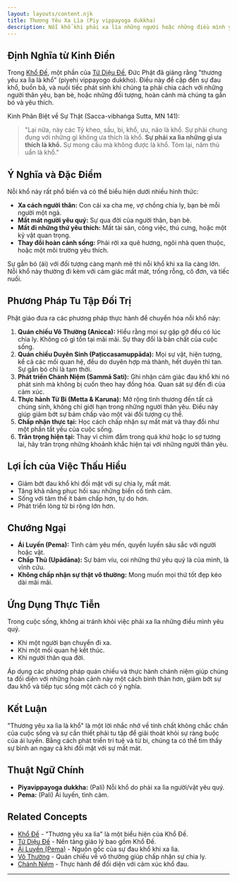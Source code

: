 ```yaml
---
layout: layouts/content.njk
title: Thương Yêu Xa Lìa (Piy vippayoga dukkha)
description: Nỗi khổ khi phải xa lìa những người hoặc những điều mình yêu quý, một trong những khía cạnh của Khổ Đế.
---
```


## Định Nghĩa từ Kinh Điển

Trong [Khổ Đế](/content/kho-de/), một phần của [Tứ Diệu Đế](/content/tu-dieu-de/), Đức Phật đã giảng rằng "thương yêu xa lìa là khổ" (piyehi vippayogo dukkho). Điều này đề cập đến sự đau khổ, buồn bã, và nuối tiếc phát sinh khi chúng ta phải chia cách với những người thân yêu, bạn bè, hoặc những đối tượng, hoàn cảnh mà chúng ta gắn bó và yêu thích.

Kinh Phân Biệt về Sự Thật (Sacca-vibhaṅga Sutta, MN 141):
> "Lại nữa, này các Tỷ kheo, sầu, bi, khổ, ưu, não là khổ. Sự phải chung đụng với những gì không ưa thích là khổ. **Sự phải xa lìa những gì ưa thích là khổ.** Sự mong cầu mà không được là khổ. Tóm lại, năm thủ uẩn là khổ."

## Ý Nghĩa và Đặc Điểm

Nỗi khổ này rất phổ biến và có thể biểu hiện dưới nhiều hình thức:
- **Xa cách người thân:** Con cái xa cha mẹ, vợ chồng chia ly, bạn bè mỗi người một ngả.
- **Mất mát người yêu quý:** Sự qua đời của người thân, bạn bè.
- **Mất đi những thứ yêu thích:** Mất tài sản, công việc, thú cưng, hoặc một kỷ vật quan trọng.
- **Thay đổi hoàn cảnh sống:** Phải rời xa quê hương, ngôi nhà quen thuộc, hoặc một môi trường yêu thích.

Sự gắn bó (ái) với đối tượng càng mạnh mẽ thì nỗi khổ khi xa lìa càng lớn. Nỗi khổ này thường đi kèm với cảm giác mất mát, trống rỗng, cô đơn, và tiếc nuối.

## Phương Pháp Tu Tập Đối Trị

Phật giáo đưa ra các phương pháp thực hành để chuyển hóa nỗi khổ này:
1.  **Quán chiếu Vô Thường (Anicca):** Hiểu rằng mọi sự gặp gỡ đều có lúc chia ly. Không có gì tồn tại mãi mãi. Sự thay đổi là bản chất của cuộc sống.
2.  **Quán chiếu Duyên Sinh (Paṭiccasamuppāda):** Mọi sự vật, hiện tượng, kể cả các mối quan hệ, đều do duyên hợp mà thành, hết duyên thì tan. Sự gắn bó chỉ là tạm thời.
3.  **Phát triển Chánh Niệm (Sammā Sati):** Ghi nhận cảm giác đau khổ khi nó phát sinh mà không bị cuốn theo hay đồng hóa. Quan sát sự đến đi của cảm xúc.
4.  **Thực hành Từ Bi (Metta & Karuna):** Mở rộng tình thương đến tất cả chúng sinh, không chỉ giới hạn trong những người thân yêu. Điều này giúp giảm bớt sự bám chấp vào một vài đối tượng cụ thể.
5.  **Chấp nhận thực tại:** Học cách chấp nhận sự mất mát và thay đổi như một phần tất yếu của cuộc sống.
6.  **Trân trọng hiện tại:** Thay vì chìm đắm trong quá khứ hoặc lo sợ tương lai, hãy trân trọng những khoảnh khắc hiện tại với những người thân yêu.

## Lợi Ích của Việc Thấu Hiểu

- Giảm bớt đau khổ khi đối mặt với sự chia ly, mất mát.
- Tăng khả năng phục hồi sau những biến cố tình cảm.
- Sống với tâm thế ít bám chấp hơn, tự do hơn.
- Phát triển lòng từ bi rộng lớn hơn.

## Chướng Ngại

- **Ái Luyến (Pema):** Tình cảm yêu mến, quyến luyến sâu sắc với người hoặc vật.
- **Chấp Thủ (Upādāna):** Sự bám víu, coi những thứ yêu quý là của mình, là vĩnh cửu.
- **Không chấp nhận sự thật vô thường:** Mong muốn mọi thứ tốt đẹp kéo dài mãi mãi.

## Ứng Dụng Thực Tiễn

Trong cuộc sống, không ai tránh khỏi việc phải xa lìa những điều mình yêu quý.
- Khi một người bạn chuyển đi xa.
- Khi một mối quan hệ kết thúc.
- Khi người thân qua đời.

Áp dụng các phương pháp quán chiếu và thực hành chánh niệm giúp chúng ta đối diện với những hoàn cảnh này một cách bình thản hơn, giảm bớt sự đau khổ và tiếp tục sống một cách có ý nghĩa.

## Kết Luận

"Thương yêu xa lìa là khổ" là một lời nhắc nhở về tính chất không chắc chắn của cuộc sống và sự cần thiết phải tu tập để giải thoát khỏi sự ràng buộc của ái luyến. Bằng cách phát triển trí tuệ và từ bi, chúng ta có thể tìm thấy sự bình an ngay cả khi đối mặt với sự mất mát.

## Thuật Ngữ Chính

- **Piyavippayoga dukkha:** (Pali) Nỗi khổ do phải xa lìa người/vật yêu quý.
- **Pema:** (Pali) Ái luyến, tình cảm.

## Related Concepts

- [Khổ Đế](/content/kho-de/) - "Thương yêu xa lìa" là một biểu hiện của Khổ Đế.
- [Tứ Diệu Đế](/content/tu-dieu-de/) - Nền tảng giáo lý bao gồm Khổ Đế.
- [Ái Luyến (Pema)](/content/ai-luyen/) - Nguồn gốc của sự đau khổ khi xa lìa.
- [Vô Thường](/content/vo-thuong/) - Quán chiếu về vô thường giúp chấp nhận sự chia ly.
- [Chánh Niệm](/content/chanh-niem/) - Thực hành để đối diện với cảm xúc khổ đau.

--- 